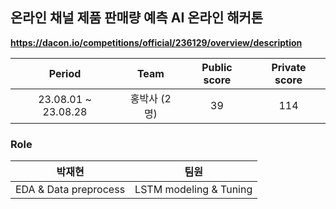 ## 온라인 채널 제품 판매량 예측 AI 온라인 해커톤

**https://dacon.io/competitions/official/236129/overview/description**

| Period | Team | Public score | Private score |
|:---:|:---:|:---:|:---:|
| 23.08.01 ~ 23.08.28 | 홍박사 (2명) | 39 | 114 |

### Role
| 박재현 | 팀원 |
|:---:|:---:|
|  EDA & Data preprocess | LSTM modeling & Tuning |
